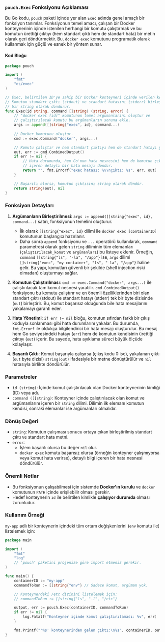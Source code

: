 
### `pouch.Exec` Fonksiyonu Açıklaması

Bu Go kodu, `pouch` paketi içinde yer alan `Exec` adında genel amaçlı bir fonksiyon tanımlar. Fonksiyonun temel amacı, çalışan bir Docker konteynerinin içinde istenilen herhangi bir komutu çalıştırmak ve bu komutun ürettiği çıktıyı (hem standart çıktı hem de standart hata) bir metin olarak geri döndürmektir. Bu, `docker exec` komutunu programatik olarak kullanmak için güçlü ve esnek bir yöntem sunar.

#### Kod Bloğu

```go
package pouch

import (
	"fmt"
	"os/exec"
)

// Exec, belirtilen ID'ye sahip bir Docker konteyneri içinde verilen komutu çalıştırır.
// Komutun standart çıktı (stdout) ve standart hatasını (stderr) birleştirilmiş
// bir string olarak döndürür.
func Exec(id string, command []string) (string, error) {
	// "docker exec [id]" komutunun temel argümanlarını oluştur ve 
	// çalıştırılacak komutu bu argümanların sonuna ekle.
	args := append([]string{"exec", id}, command...)
	
	// Docker komutunu oluştur.
	cmd := exec.Command("docker", args...)

	// Komutu çalıştır ve hem standart çıktıyı hem de standart hatayı yakala.
	out, err := cmd.CombinedOutput()
	if err != nil {
		// Hata durumunda, hem Go'nun hata nesnesini hem de komutun çıktısını
		// içeren detaylı bir hata mesajı döndür.
		return "", fmt.Errorf("exec hatası: %v\nçıktı: %s", err, out)
	}

	// Başarılı olursa, komutun çıktısını string olarak döndür.
	return string(out), nil
}
```

### Fonksiyon Detayları

1.  **Argümanların Birleştirilmesi**:
    `args := append([]string{"exec", id}, command...)` satırı, fonksiyonun temelini oluşturur.
    *   İlk olarak `[]string{"exec", id}` dilimi ile `docker exec [containerID]` komutunun başlangıcı hazırlanır.
    *   Daha sonra `append` fonksiyonu ve `...` operatörü kullanılarak, `command` parametresi olarak gelen `string` diliminin tüm elemanları (`çalıştırılacak_komut` ve `argümanları`) bu listeye eklenir. Örneğin, `command` `[]string{"ls", "-la", "/app"}` ise, `args` dilimi `[]string{"exec", "my-container", "ls", "-la", "/app"}` haline gelir. Bu yapı, komutları güvenli bir şekilde (shell injection riski olmadan) oluşturmayı sağlar.

2.  **Komutun Çalıştırılması**:
    `cmd := exec.Command("docker", args...)` ile çalıştırılacak tam komut nesnesi yaratılır. `cmd.CombinedOutput()` fonksiyonu bu komutu çalıştırır ve en önemli özelliklerinden biri olan standart çıktı (stdout) ile standart hatayı (stderr) tek bir byte dizisinde (`out`) birleştirir. Bu, komut başarısız olduğunda bile hata mesajlarını yakalamayı garanti eder.

3.  **Hata Yönetimi**:
    `if err != nil` bloğu, komutun sıfırdan farklı bir çıkış koduyla sonlanması gibi hata durumlarını yakalar. Bu durumda, `fmt.Errorf` ile oldukça bilgilendirici bir hata mesajı oluşturulur. Bu mesaj hem Go seviyesindeki hatayı (`err`) hem de komutun kendisinin ürettiği çıktıyı (`out`) içerir. Bu sayede, hata ayıklama süreci büyük ölçüde kolaylaşır.

4.  **Başarılı Çıktı**:
    Komut başarıyla çalışırsa (çıkış kodu 0 ise), yakalanan çıktı (`out` byte dizisi) `string(out)` ifadesiyle bir metne dönüştürülür ve `nil` hatasıyla birlikte döndürülür.

### Parametreler

*   `id (string)`: İçinde komut çalıştırılacak olan Docker konteynerinin kimliği (ID) veya adı.
*   `command ([]string)`: Konteyner içinde çalıştırılacak olan komut ve argümanlarını içeren bir `string` dilimi. Dilimin ilk elemanı komutun kendisi, sonraki elemanlar ise argümanları olmalıdır.

### Dönüş Değeri

*   `string`: Komutun çalışması sonucu ortaya çıkan birleştirilmiş standart çıktı ve standart hata metni.
*   `error`:
    *   İşlem başarılı olursa bu değer `nil` olur.
    *   `docker exec` komutu başarısız olursa (örneğin konteyner çalışmıyorsa veya komut hata verirse), detaylı bilgi içeren bir hata nesnesi döndürülür.

### Önemli Notlar

*   Bu fonksiyonun çalışabilmesi için sistemde **Docker'ın kurulu** ve `docker` komutunun `PATH` içinde erişilebilir olması gerekir.
*   Hedef konteynerin `id` ile belirtilen kimlikle **çalışıyor durumda** olması zorunludur.

### Kullanım Örneği

`my-app` adlı bir konteynerin içindeki tüm ortam değişkenlerini (`env` komutu ile) listelemek için:

```go
package main

import (
	"fmt"
	"log"
	// 'pouch' paketini projenize göre import etmeniz gerekir.
)

func main() {
	containerID := "my-app"
	commandToRun := []string{"env"} // Sadece komut, argüman yok.

	// Konteynerdeki /etc dizinini listelemek için:
	// commandToRun := []string{"ls", "-l", "/etc"}

	output, err := pouch.Exec(containerID, commandToRun)
	if err != nil {
		log.Fatalf("Konteyner içinde komut çalıştırılamadı: %v", err)
	}

	fmt.Printf("'%s' konteynerinden gelen çıktı:\n%s", containerID, output)
}
```
